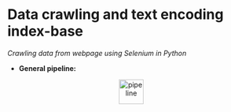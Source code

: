 # Data crawling and text encoding index-base

*Crawling data from webpage using Selenium in Python*
* **General pipeline:**
<p align="center">
    <img width="50" src="https://d3hi6wehcrq5by.cloudfront.net/itnavi-blog/2020/08/xep-loi-ich-thu-thap-tho" alt="pipeline">
</p>
